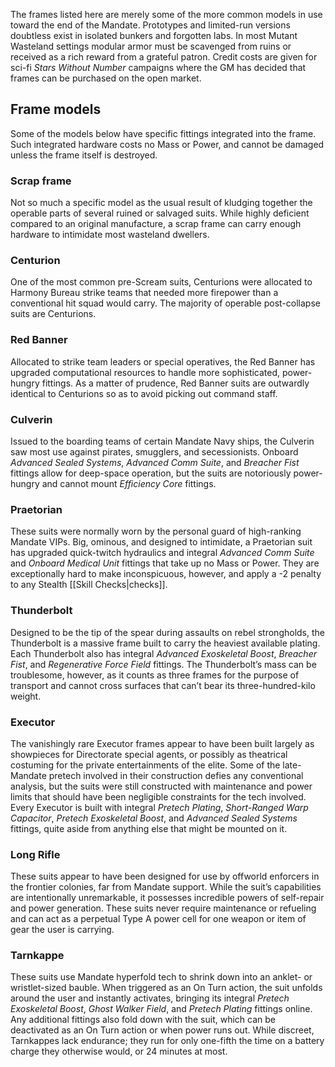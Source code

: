 The frames listed here are merely some of the more common models in use toward the end of the Mandate. Prototypes and limited-run versions doubtless exist in isolated bunkers and forgotten labs. In most Mutant Wasteland settings modular armor must be scavenged from ruins or received as a rich reward from a grateful patron. Credit costs are given for sci-fi *Stars Without Number* campaigns where the GM has decided that frames can be purchased on the open market.
## Frame models
Some of the models below have specific fittings integrated into the frame. Such integrated hardware costs no Mass or Power, and cannot be damaged unless the frame itself is destroyed.
### Scrap frame
Not so much a specific model as the usual result of kludging together the operable parts of several ruined or salvaged suits. While highly deficient compared to an original manufacture, a scrap frame can carry enough hardware to intimidate most wasteland dwellers.
### Centurion
One of the most common pre-Scream suits, Centurions were allocated to Harmony Bureau strike teams that needed more firepower than a conventional hit squad would carry. The majority of operable post-collapse suits are Centurions.
### Red Banner
Allocated to strike team leaders or special operatives, the Red Banner has upgraded computational resources to handle more sophisticated, power-hungry fittings. As a matter of prudence, Red Banner suits are outwardly identical to Centurions so as to avoid picking out command staff.
### Culverin
Issued to the boarding teams of certain Mandate Navy ships, the Culverin saw most use against pirates, smugglers, and secessionists. Onboard *Advanced Sealed Systems*, *Advanced Comm Suite*, and *Breacher Fist* fittings allow for deep-space operation, but the suits are notoriously power-hungry and cannot mount *Efficiency Core* fittings.
### Praetorian
These suits were normally worn by the personal guard of high-ranking Mandate VIPs. Big, ominous, and designed to intimidate, a Praetorian suit has upgraded quick-twitch hydraulics and integral *Advanced Comm Suite* and *Onboard Medical Unit* fittings that take up no Mass or Power. They are exceptionally hard to make inconspicuous, however, and apply a -2 penalty to any Stealth [[Skill Checks|checks]].
### Thunderbolt
Designed to be the tip of the spear during assaults on rebel strongholds, the Thunderbolt is a massive frame built to carry the heaviest available plating. Each Thunderbolt also has integral *Advanced Exoskeletal Boost*, *Breacher Fist*, and *Regenerative Force Field* fittings. The Thunderbolt’s mass can be troublesome, however, as it counts as three frames for the purpose of transport and cannot cross surfaces that can’t bear its three-hundred-kilo weight.
### Executor
The vanishingly rare Executor frames appear to have been built largely as showpieces for Directorate special agents, or possibly as theatrical costuming for the private entertainments of the elite. Some of the late-Mandate pretech involved in their construction defies any conventional analysis, but the suits were still constructed with maintenance and power limits that should have been negligible constraints for the tech involved. Every Executor is built with integral *Pretech Plating*, *Short-Ranged Warp Capacitor*, *Pretech Exoskeletal Boost*, and *Advanced Sealed Systems* fittings, quite aside from anything else that might be mounted on it.
### Long Rifle
These suits appear to have been designed for use by offworld enforcers in the frontier colonies, far from Mandate support. While the suit’s capabilities are intentionally unremarkable, it possesses incredible powers of self-repair and power generation. These suits never require maintenance or refueling and can act as a perpetual Type A power cell for one weapon or item of gear the user is carrying.
### Tarnkappe
These suits use Mandate hyperfold tech to shrink down into an anklet- or wristlet-sized bauble. When triggered as an On Turn action, the suit unfolds around the user and instantly activates, bringing its integral *Pretech Exoskeletal Boost*, *Ghost Walker Field*, and *Pretech Plating* fittings online. Any additional fittings also fold down with the suit, which can be deactivated as an On Turn action or when power runs out. While discreet, Tarnkappes lack endurance; they run for only one-fifth the time on a battery charge they otherwise would, or 24 minutes at most.